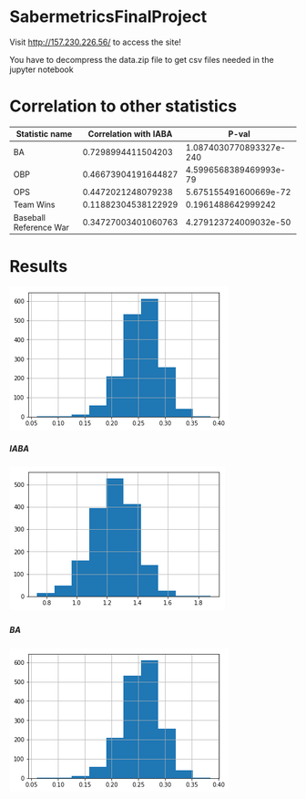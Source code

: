 # SabermetricsFinalProject

Visit http://157.230.226.56/ to access the site!

You have to decompress the data.zip file to get csv files needed in the jupyter notebook


# Correlation to other statistics
| Statistic name | Correlation with IABA | P-val |
|---|---|---|
| BA | 0.7298994411504203 | 1.0874030770893327e-240 |
| OBP | 0.46673904191644827 | 4.5996568389469993e-79 |
| OPS | 0.4472021248079238 | 5.675155491600669e-72 |
| Team Wins | 0.11882304538122929 | 0.1961488642999242 |
| Baseball Reference War | 0.34727003401060763 | 4.279123724009032e-50 |

# Results
![alt text](https://github.com/Amogh100/SabermetricsFinalProject/blob/master/ba.png)

<p align="center">
  <h5>IABA<h5>
  <img src="iaba.png" title="IABA">
</p>
<p align="center">
  <h5>BA<h5>
  <img src="ba.png" title="BA">
</p>
